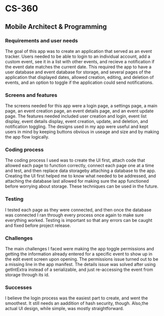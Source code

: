 # CS-360
## Mobile Architect &amp; Programming

### Requirements and user needs
The goal of this app was to create an application that served as an event tracker. Users needed to be able to login to an individual account, add a custom event, see it in a list with other events, and recieve a notification if the event date matches the current date. This required the app to have a user database and event database for storage, and several pages of the application that displayed dates, allowed creation, editing, and deletion of events, and an option to toggle if the application could send notifications.

### Screens and features
The screens needed for this app were a login page, a settings page, a main page, an event creation page, an event details page, and an event update page. The features needed included user creation and login, event list display, event details display, event creation, update, and deletion, and notification toggling. The designs used in my app were useful and kept users in mind by keeping buttons obvious in useage and size and by making the app flow logically.

### Coding process
The coding process I used was to create the UI first, attach code that allowed each page to function correctly, connect each page one at a time and test, and then replace data storageby attaching a database to the app. Creating the UI first helped me to know what needed to be addressed, and attaching the database last allowed for making sure the app functioned before worrying about storage. These techniques can be used in the future.

### Testing
I tested each page as they were connected, and then once the database was connected I ran through every process once again to make sure everything worked. Testing is important so that any errors can be caught and fixed before project release.

### Challenges
The main challenges I faced were making the app toggle permissions and getting the information already entered for a specific event to show up in the edit event screen upon opening. The permissions issue turned out to be a missing line in the app manifest. The details issue was solved after using getIntExtra instead of a serializable, and just re-accessing the event from storage through its id.

### Successes
I believe the login process was the easiest part to create, and went the smoothest. It still needs an aaddition of hash security, though. Also,the actual UI design, while simple, was mostly straightforward.
